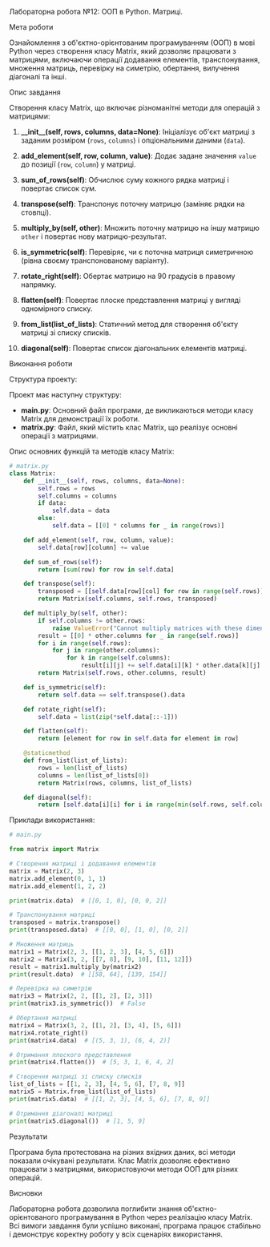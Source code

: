 Лабораторна робота №12: ООП в Python. Матриці.

Мета роботи

Ознайомлення з об'єктно-орієнтованим програмуванням (ООП) в мові Python через створення класу Matrix, який дозволяє працювати з матрицями, включаючи операції додавання елементів, транспонування, множення матриць, перевірку на симетрію, обертання, вилучення діагоналі та інші.

Опис завдання

Створення класу Matrix, що включає різноманітні методи для операцій з матрицями:

1. **\_\_init\_\_(self, rows, columns, data=None)**: Ініціалізує об'єкт матриці з заданим розміром (`rows`, `columns`) і опціональними даними (`data`).
   
2. **add_element(self, row, column, value)**: Додає задане значення `value` до позиції (`row`, `column`) у матриці.
   
3. **sum_of_rows(self)**: Обчислює суму кожного рядка матриці і повертає список сум.
   
4. **transpose(self)**: Транспонує поточну матрицю (заміняє рядки на стовпці).
   
5. **multiply_by(self, other)**: Множить поточну матрицю на іншу матрицю `other` і повертає нову матрицю-результат.
   
6. **is_symmetric(self)**: Перевіряє, чи є поточна матриця симетричною (рівна своєму транспонованому варіанту).
   
7. **rotate_right(self)**: Обертає матрицю на 90 градусів в правому напрямку.
   
8. **flatten(self)**: Повертає плоске представлення матриці у вигляді одномірного списку.
   
9. **from_list(list_of_lists)**: Статичний метод для створення об'єкту матриці зі списку списків.
   
10. **diagonal(self)**: Повертає список діагональних елементів матриці.

Виконання роботи

Структура проекту:

Проект має наступну структуру:

- **main.py**: Основний файл програми, де викликаються методи класу Matrix для демонстрації їх роботи.
- **matrix.py**: Файл, який містить клас Matrix, що реалізує основні операції з матрицями.

Опис основних функцій та методів класу Matrix:

```python
# matrix.py
class Matrix:
    def __init__(self, rows, columns, data=None):
        self.rows = rows
        self.columns = columns
        if data:
            self.data = data
        else:
            self.data = [[0] * columns for _ in range(rows)]

    def add_element(self, row, column, value):
        self.data[row][column] += value

    def sum_of_rows(self):
        return [sum(row) for row in self.data]

    def transpose(self):
        transposed = [[self.data[row][col] for row in range(self.rows)] for col in range(self.columns)]
        return Matrix(self.columns, self.rows, transposed)

    def multiply_by(self, other):
        if self.columns != other.rows:
            raise ValueError("Cannot multiply matrices with these dimensions.")
        result = [[0] * other.columns for _ in range(self.rows)]
        for i in range(self.rows):
            for j in range(other.columns):
                for k in range(self.columns):
                    result[i][j] += self.data[i][k] * other.data[k][j]
        return Matrix(self.rows, other.columns, result)

    def is_symmetric(self):
        return self.data == self.transpose().data

    def rotate_right(self):
        self.data = list(zip(*self.data[::-1]))

    def flatten(self):
        return [element for row in self.data for element in row]

    @staticmethod
    def from_list(list_of_lists):
        rows = len(list_of_lists)
        columns = len(list_of_lists[0])
        return Matrix(rows, columns, list_of_lists)

    def diagonal(self):
        return [self.data[i][i] for i in range(min(self.rows, self.columns))]
```

Приклади використання:

```python
# main.py

from matrix import Matrix

# Створення матриці і додавання елементів
matrix = Matrix(2, 3)
matrix.add_element(0, 1, 1)
matrix.add_element(1, 2, 2)

print(matrix.data)  # [[0, 1, 0], [0, 0, 2]]

# Транспонування матриці
transposed = matrix.transpose()
print(transposed.data)  # [[0, 0], [1, 0], [0, 2]]

# Множення матриць
matrix1 = Matrix(2, 3, [[1, 2, 3], [4, 5, 6]])
matrix2 = Matrix(3, 2, [[7, 8], [9, 10], [11, 12]])
result = matrix1.multiply_by(matrix2)
print(result.data)  # [[58, 64], [139, 154]]

# Перевірка на симетрію
matrix3 = Matrix(2, 2, [[1, 2], [2, 3]])
print(matrix3.is_symmetric())  # False

# Обертання матриці
matrix4 = Matrix(3, 2, [[1, 2], [3, 4], [5, 6]])
matrix4.rotate_right()
print(matrix4.data)  # [(5, 3, 1), (6, 4, 2)]

# Отримання плоского представлення
print(matrix4.flatten())  # [5, 3, 1, 6, 4, 2]

# Створення матриці зі списку списків
list_of_lists = [[1, 2, 3], [4, 5, 6], [7, 8, 9]]
matrix5 = Matrix.from_list(list_of_lists)
print(matrix5.data)  # [[1, 2, 3], [4, 5, 6], [7, 8, 9]]

# Отримання діагоналі матриці
print(matrix5.diagonal())  # [1, 5, 9]
```

Результати

Програма була протестована на різних вхідних даних, всі методи показали очікувані результати. Клас Matrix дозволяє ефективно працювати з матрицями, використовуючи методи ООП для різних операцій.

Висновки

Лабораторна робота дозволила поглибити знання об'єктно-орієнтованого програмування в Python через реалізацію класу Matrix. Всі вимоги завдання були успішно виконані, програма працює стабільно і демонструє коректну роботу у всіх сценаріях використання.
